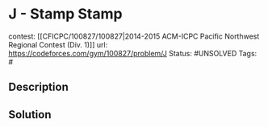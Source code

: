 # J - Stamp Stamp

contest: [[CFICPC/100827/100827|2014-2015 ACM-ICPC Pacific Northwest Regional Contest (Div. 1)]]
url: https://codeforces.com/gym/100827/problem/J
Status: #UNSOLVED
Tags: #

## Description

## Solution

